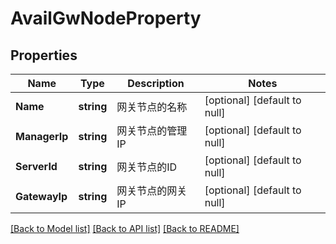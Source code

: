 # AvailGwNodeProperty

## Properties
Name | Type | Description | Notes
------------ | ------------- | ------------- | -------------
**Name** | **string** | 网关节点的名称 | [optional] [default to null]
**ManagerIp** | **string** | 网关节点的管理IP | [optional] [default to null]
**ServerId** | **string** | 网关节点的ID | [optional] [default to null]
**GatewayIp** | **string** | 网关节点的网关IP | [optional] [default to null]

[[Back to Model list]](../README.md#documentation-for-models) [[Back to API list]](../README.md#documentation-for-api-endpoints) [[Back to README]](../README.md)


